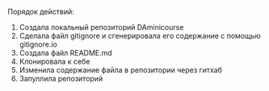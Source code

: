 Порядок действий:
1. Создала локальный репозиторий DAminicourse
2. Сделала файл gitignore и сгенерировала его содержание с помощью gitignore.io
3. Создала файл README.md
4. Клонировала к себе
5. Изменила содержание файла в репозитории через гитхаб
6. Запуллила репозиторий 
